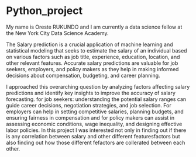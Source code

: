 # Python_project
My name is Oreste RUKUNDO and I am currently a data science fellow at the New York City Data Science Academy.


The Salary prediction is a crucial application of machine learning and statistical modeling that seeks to estimate the salary of an individual based on various factors such as job title, experience, education, location, and other relevant features. Accurate salary predictions are valuable for job seekers, employers, and policy makers as they help in making informed decisions about compensation, budgeting, and career planning. 

I approached this overarching question by analyzing factors  affecting salary predictions and identify key insights to improve the accuracy of salary forecasting.
for job seekers: understanding  the  potential salary ranges can guide career decisions, negotiation strategies, and job selection. For employers can help in setting competitive salaries, planning budgets, and ensuring fairness in compensation and for policy makers can assist in assessing economic conditions, wage inequality, and designing effective labor policies.
In this project I was interested not only in finding out if there is any correlation between salary and other different featuresfactors but also finding out how those different fefactors  are collerated between each other.
